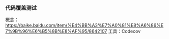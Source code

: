 ### 代码覆盖测试
概念：https://baike.baidu.com/item/%E4%BB%A3%E7%A0%81%E8%A6%86%E7%9B%96%E6%B5%8B%E8%AF%95/8642107
工具：Codecov
